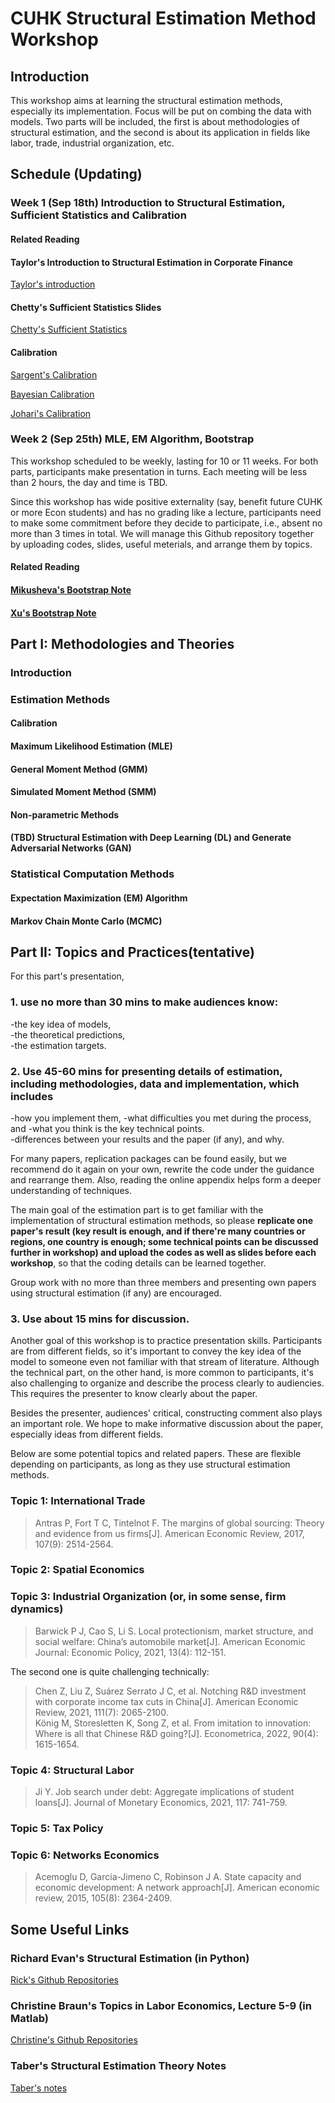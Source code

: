 # CUHK Structural Estimation Method Workshop
## Introduction
This workshop aims at learning the structural estimation methods, especially its implementation. Focus will be put on combing the data with models. Two parts will be included, the first is about methodologies of structural estimation, and the second is about its application in fields like labor, trade, industrial organization, etc.

## Schedule (Updating)
### Week 1 (Sep 18th) Introduction to Structural Estimation, Sufficient Statistics and Calibration
#### Related Reading

#### Taylor's Introduction to Structural Estimation in Corporate Finance
[Taylor's introduction](http://finance-faculty.wharton.upenn.edu/luket/wp-content/uploads/sites/10/2017/04/Structural_estimation_2017.pdf)

#### Chetty's Sufficient Statistics Slides
[Chetty's Sufficient Statistics](https://rajchetty.com/wp-content/uploads/2021/04/slides_areview_suffstat.pdf)

#### Calibration
[Sargent's Calibration](https://tomasrm.github.io/teaching/quantmacro/data_macro.pdf)

[Bayesian Calibration](https://www.asc.ohio-state.edu/statistics/comp_exp/jour.club/kennedy01.pdfv)

[Johari's Calibration](https://www.studocu.com/en-us/document/stanford-university/game-theory-with-engineering-applications/lecture-notes-on-calibration/746869)



### Week 2 (Sep 25th) MLE, EM Algorithm, Bootstrap

This workshop scheduled to be weekly, lasting for 10 or 11 weeks. For both parts, participants make presentation in turns. Each meeting will be less than 2 hours, the day and time is TBD. 

Since this workshop has wide positive externality (say, benefit future CUHK or more Econ students) and has no grading like a lecture, participants need to make some commitment  before they decide to participate, i.e., absent no more than 3 times in total. We will manage this Github repository together by uploading codes, slides, useful meterials, and arrange them by topics. 

#### Related Reading
#### [Mikusheva's Bootstrap Note](https://ocw.mit.edu/courses/14-384-time-series-analysis-fall-2013/2fdf997bca65d6ed82ba7a94f6cdc970_MIT14_384F13_lec9.pdf)
#### [Xu's Bootstrap Note](https://homepage.ntu.edu.tw/~ckuan/pdf/2014fall/Lecture-Bootstrap-%E6%96%B0%E7%89%88141211-%E8%A8%B1%E8%82%B2%E9%80%B2.pdf)


## Part I: Methodologies and Theories
### Introduction
### Estimation Methods
#### Calibration
#### Maximum Likelihood Estimation (MLE)
#### General Moment Method (GMM)
#### Simulated Moment Method (SMM)
#### Non-parametric Methods
#### (TBD) Structural Estimation with Deep Learning (DL) and Generate Adversarial Networks (GAN)

### Statistical Computation Methods
#### Expectation Maximization (EM) Algorithm
#### Markov Chain Monte Carlo (MCMC)


## Part II: Topics and Practices(tentative)
For this part's presentation, 

### 1. use **no more than** 30 mins to make audiences know:  
  -the key idea of models,   
  -the theoretical predictions,    
  -the estimation targets.    

### 2. Use 45-60 mins for presenting details of estimation, including methodologies, data and implementation, which includes
 -how you implement them, 
 -what difficulties you met during the process, and 
 -what you think is the key technical points.   
 -differences between your results and the paper (if any), and why.   

For many papers, replication packages can be found easily, but we recommend do it again on your own, rewrite the code under the guidance and rearrange them. Also, reading the online appendix helps form a deeper understanding of techniques.  

The main goal of the estimation part is to get familiar with the implementation of structural estimation methods, so please **replicate one paper's result (key result is enough, and if there're many countries or regions, one country is enough; some technical points can be discussed further in workshop) and upload the codes as well as slides before each workshop**, so that the coding details can be learned together. 

Group work with no more than three members and presenting own papers using structural estimation (if any) are encouraged. 

### 3. Use about 15 mins for discussion. 
Another goal of this workshop is to practice presentation skills. Participants are from different fields, so it's important to convey the key idea of the model to someone even not familiar with that stream of literature. Although the technical part, on the other hand, is more common to participants, it's also challenging to organize and describe the process clearly to audiencies. This requires the presenter to know clearly about the paper.

Besides the presenter, audiences' critical, constructing comment also plays an important role. We hope to make informative discussion about the paper, especially ideas from different fields.

Below are some potential topics and related papers. These are flexible depending on participants, as long as they use structural estimation methods.

### Topic 1: International Trade
>Antras P, Fort T C, Tintelnot F. The margins of global sourcing: Theory and evidence from us firms[J]. American Economic Review, 2017, 107(9): 2514-2564.


### Topic 2: Spatial Economics


### Topic 3: Industrial Organization (or, in some sense, firm dynamics)
>Barwick P J, Cao S, Li S. Local protectionism, market structure, and social welfare: China’s automobile market[J]. American Economic Journal: Economic Policy, 2021, 13(4): 112-151.


The second one is quite challenging technically:
>Chen Z, Liu Z, Suárez Serrato J C, et al. Notching R&D investment with corporate income tax cuts in China[J]. American Economic Review, 2021, 111(7): 2065-2100.    
>König M, Storesletten K, Song Z, et al. From imitation to innovation: Where is all that Chinese R&D going?[J]. Econometrica, 2022, 90(4): 1615-1654.


### Topic 4: Structural Labor
> Ji Y. Job search under debt: Aggregate implications of student loans[J]. Journal of Monetary Economics, 2021, 117: 741-759.

### Topic 5: Tax Policy

### Topic 6: Networks Economics
> Acemoglu D, García-Jimeno C, Robinson J A. State capacity and economic development: A network approach[J]. American economic review, 2015, 105(8): 2364-2409.





## Some Useful Links
### Richard Evan's Structural Estimation (in Python)
[Rick's Github Repositories](https://github.com/rickecon/StructEst_W20)
### Christine Braun's Topics in Labor Economics, Lecture 5-9 (in Matlab)
[Christine's Github Repositories](https://christine-braun.github.io/teaching-labor.html)
### Taber's Structural Estimation Theory Notes
[Taber's notes](https://users.ssc.wisc.edu/~ctaber/718/struct.pdf)
